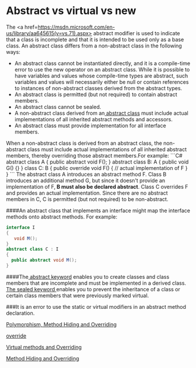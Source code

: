 # Abstract vs virtual vs new
The <a href=https://msdn.microsoft.com/en-us/library/aa645615(v=vs.71).aspx> abstract </a> modifier is used to indicate that a class is incomplete and that it is intended to be used only as a base class. An abstract class differs from a non-abstract class in the following ways:
<ul>
<li>An abstract class cannot be instantiated directly, and it is a compile-time error to use the new operator on an abstract class. While it is possible to have variables and values whose compile-time types are abstract, such variables and values will necessarily either be null or contain references to instances of non-abstract classes derived from the abstract types.
<li>An abstract class is permitted (but not required) to contain abstract members.
<li>An abstract class cannot be sealed.
<li>A non-abstract class derived from an<a href =https://msdn.microsoft.com/en-us/library/sf985hc5.aspx> abstract class</a> must include actual implementations of all inherited abstract methods and accessors.
<li>An abstract class must provide implementation for all interface members.
</ul>
When a non-abstract class is derived from an abstract class, the non-abstract class must include actual implementations of all inherited abstract members, thereby overriding those abstract members.For example:
```C#
abstract class A
{
   public abstract void F();
}
abstract class B: A
{
   public void G() {}
}
class C: B
{
   public override void F() {
      // actual implementation of F
   }
}
```
The abstract class A introduces an abstract method F. Class B introduces an additional method G, but since it doesn't provide an implementation of F,<b> B must also be declared abstract</b>. Class C overrides F and provides an actual implementation. Since there are no abstract members in C, C is permitted (but not required) to be non-abstract.

####An abstract class that implements an interface might map the interface methods onto abstract methods. For example:
```C#
interface I
{
   void M();
}
abstract class C : I
{
  public abstract void M();
}
```

####The<a href=https://msdn.microsoft.com/en-us/library/ms173150.aspx> abstract keyword</a> enables you to create classes and class members that are incomplete and must be implemented in a derived class.
<a href=https://msdn.microsoft.com/en-us/library/ms173150.aspx> The sealed keyword </a>enables you to prevent the inheritance of a class or certain class members that were previously marked virtual.

###It is an error to use the static or virtual modifiers in an abstract method declaration.


<a href =http://www.akadia.com/services/dotnet_polymorphism.html>Polymorphism, Method Hiding and Overriding</a>

<a href=https://msdn.microsoft.com/en-us/library/ebca9ah3.aspx>override</a>

<a href=http://rbwhitaker.wikidot.com/c-sharp-abstract-classes>Virtual methods and Overriding</a>

<a href=https://www.codeproject.com/Articles/816448/Virtual-vs-Override-vs-New-Keyword-in-Csharp >Method Hiding and Overriding</a>


